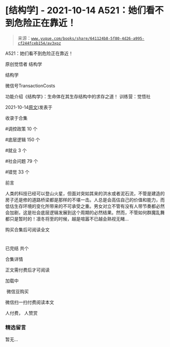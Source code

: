 # [结构学] - 2021-10-14 A521：她们看不到危险正在靠近！

> 来源：[`www.yuque.com/books/share/641124b8-5f80-4d26-a995-cf244fceb154/av3xpz`](https://www.yuque.com/books/share/641124b8-5f80-4d26-a995-cf244fceb154/av3xpz)



A521：她们看不到危险正在靠近！ 

原创觉悟者 结构学 

结构学 

微信号TransactionCosts 

功能介绍《结构学》：生命体在其生存结构中的求存之道！ 训练营：觉悟社 

2021-10-14[原文](https://mp.weixin.qq.com/s?__biz=MzIzMDYwOTM0Mg==&mid=2247486519&idx=1&sn=7520068e7c48a1681d579d115c2b86e8&chksm=e8b194e6dfc61df026b3e05bc3a7c14cd5a27fcb52592279d06186ac692d653c7f7c2b64f491#rd))发表于 

收录于合集 

#调控政策 10 个 

#底层逻辑 150 个 

#就业 3 个 

#社会问题 79 个 

#错觉 33 个 

前言 

人类的科技已经可以登山火星，但面对突如其来的洪水或者泥石流，不管是建造的房子还是修的道路桥梁都是那样的不堪一击。人总是会高估自己的价值和能力，而低估生存环境的变化所带来的不可承受之重。男女对立不管有没有人带节奏都必然会加剧，这是社会底层逻辑发展到这个周期的必然结果。然而，不管如何群魔乱舞都只是暂时的！凛冬将至的时候，越是喧嚣不已越会熟视无睹… 

购买合集后可阅读全文 

# 

已完结 共个 

合集详情 

正文需付费后才可阅读 

加载中 

 微信豆购买 

微信扫一扫付费阅读本文 

人付费， 人赞赏 

### 精选留言 

暂无...